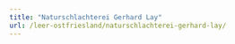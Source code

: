 ```yaml
---
title: "Naturschlachterei Gerhard Lay"
url: /leer-ostfriesland/naturschlachterei-gerhard-lay/
---
```

